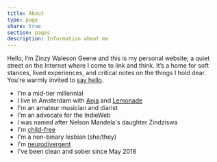 ```yaml
---
title: About
type: page
share: true
section: pages
description: Information about me
---
```


Hello, I’m Zinzy Waleson Geene and this is my personal website; a quiet street on the Internet where I come to link and think. It’s a home for soft stances, lived experiences, and critical notes on the things I hold dear. You’re warmly invited to [say hello](/hello).

- I'm a mid-tier millennial
- I live in Amsterdam with [Anja](https://anjawaleson.notion.site/Anja-Waleson-0182c8df804b4b12ab6e70b5b5795a55) and [Lemonade](https://lemonade.waleson.us/)
- I'm an amateur musician and diarist
- I'm an advocate for the IndieWeb
- I was named after Nelson Mandela's daughter Zindziswa
- I'm [child-free](https://en.wikipedia.org/wiki/Voluntary_childlessness)
- I'm a non-binary lesbian (she/they)
- I'm [neurodivergent](https://giftedquest.com/what-is-giftedness)
- I've been clean and sober since May 2018
